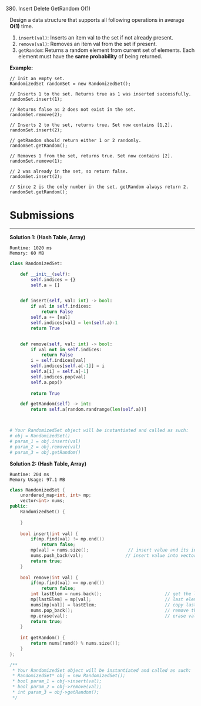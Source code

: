 380. Insert Delete GetRandom O(1)

Design a data structure that supports all following operations in average **O(1)** time.

1. `insert(val)`: Inserts an item val to the set if not already present.
1. `remove(val)`: Removes an item val from the set if present.
1. `getRandom`: Returns a random element from current set of elements. Each element must have the **same probability** of being returned.

**Example:**
```
// Init an empty set.
RandomizedSet randomSet = new RandomizedSet();

// Inserts 1 to the set. Returns true as 1 was inserted successfully.
randomSet.insert(1);

// Returns false as 2 does not exist in the set.
randomSet.remove(2);

// Inserts 2 to the set, returns true. Set now contains [1,2].
randomSet.insert(2);

// getRandom should return either 1 or 2 randomly.
randomSet.getRandom();

// Removes 1 from the set, returns true. Set now contains [2].
randomSet.remove(1);

// 2 was already in the set, so return false.
randomSet.insert(2);

// Since 2 is the only number in the set, getRandom always return 2.
randomSet.getRandom();
```

# Submissions
---
**Solution 1: (Hash Table, Array)**
```
Runtime: 1020 ms
Memory: 60 MB
```
```python
class RandomizedSet:

    def __init__(self):
        self.indices = {}
        self.a = []


    def insert(self, val: int) -> bool:
        if val in self.indices:
            return False
        self.a += [val]
        self.indices[val] = len(self.a)-1
        return True


    def remove(self, val: int) -> bool:
        if val not in self.indices:
            return False
        i = self.indices[val]
        self.indices[self.a[-1]] = i
        self.a[i] = self.a[-1]
        self.indices.pop(val)
        self.a.pop()
        
        return True

    def getRandom(self) -> int:
        return self.a[random.randrange(len(self.a))]



# Your RandomizedSet object will be instantiated and called as such:
# obj = RandomizedSet()
# param_1 = obj.insert(val)
# param_2 = obj.remove(val)
# param_3 = obj.getRandom()
```

**Solution 2: (Hash Table, Array)**
```
Runtime: 204 ms
Memory Usage: 97.1 MB
```
```c++
class RandomizedSet {
    unordered_map<int, int> mp;
    vector<int> nums;
public:
    RandomizedSet() {
        
    }
    
    bool insert(int val) {
        if(mp.find(val) != mp.end())
            return false;
        mp[val] = nums.size();               // insert value and its index (in vector) to map
        nums.push_back(val);                // insert value into vector
        return true;
    }
    
    bool remove(int val) {
        if(mp.find(val) == mp.end())
            return false;
        int lastElem = nums.back();                        // get the last element of vector
        mp[lastElem] = mp[val];                            // last element will be copied to index where "val" exist so update map
        nums[mp[val]] = lastElem;                          // copy last element at index of  "val"
        nums.pop_back();                                   // remove the last element of vector
        mp.erase(val);                                     // erase val from map
        return true;
    }
    
    int getRandom() {
        return nums[rand() % nums.size()];  
    }
};

/**
 * Your RandomizedSet object will be instantiated and called as such:
 * RandomizedSet* obj = new RandomizedSet();
 * bool param_1 = obj->insert(val);
 * bool param_2 = obj->remove(val);
 * int param_3 = obj->getRandom();
 */
```
